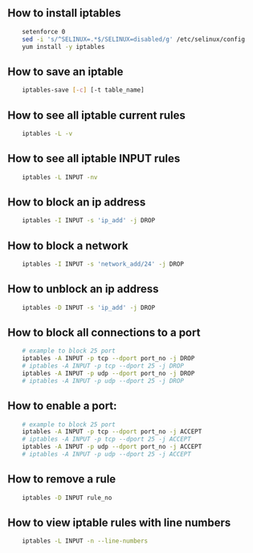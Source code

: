 ## How to install iptables
```bash
    setenforce 0
    sed -i 's/^SELINUX=.*$/SELINUX=disabled/g' /etc/selinux/config
    yum install -y iptables
```

## How to save an iptable
```bash
    iptables-save [-c] [-t table_name]
```
## How to see all iptable current rules
```bash
    iptables -L -v
```

## How to see all iptable INPUT rules
```bash
    iptables -L INPUT -nv
```

## How to block an ip address
```bash
    iptables -I INPUT -s 'ip_add' -j DROP
```

## How to block a network
```bash
    iptables -I INPUT -s 'network_add/24' -j DROP
```

## How to unblock an ip address
```bash
    iptables -D INPUT -s 'ip_add' -j DROP
```

## How to block all connections to a port
```bash
    # example to block 25 port
    iptables -A INPUT -p tcp --dport port_no -j DROP
    # iptables -A INPUT -p tcp --dport 25 -j DROP
    iptables -A INPUT -p udp --dport port_no -j DROP
    # iptables -A INPUT -p udp --dport 25 -j DROP
```
## How to enable  a port:
```bash
    # example to block 25 port
    iptables -A INPUT -p tcp --dport port_no -j ACCEPT
    # iptables -A INPUT -p tcp --dport 25 -j ACCEPT
    iptables -A INPUT -p udp --dport port_no -j ACCEPT
    # iptables -A INPUT -p udp --dport 25 -j ACCEPT
```

## How to remove a rule
```bash
    iptables -D INPUT rule_no
```

## How to view iptable rules with line numbers
```bash
    iptables -L INPUT -n --line-numbers
```